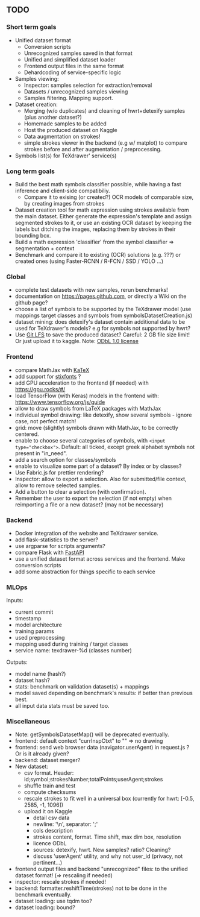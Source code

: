 ## TODO


### Short term goals

- Unified dataset format
  - Conversion scripts
  - Unrecognized samples saved in that format
  - Unified and simplified dataset loader
  - Frontend output files in the same format
  - Dehardcoding of service-specific logic
- Samples viewing:
  - Inspector: samples selection for extraction/removal
  - Datasets / unrecognized samples viewing
  - Samples filtering. Mapping support.
- Dataset creation:
  - Merging (w/o duplicates) and cleaning of hwrt+detexify samples (plus another dataset?)
  - Homemade samples to be added
  - Host the produced dataset on Kaggle
  - Data augmentation on strokes!
  - simple strokes viewer in the backend (e.g w/ matplot) to compare strokes before and after augmentation / preprocessing.
- Symbols list(s) for TeXdrawer' service(s)


### Long term goals

- Build the best math symbols classifier possible, while having a fast inference and client-side compatibiliy.
    - Compare it to exising (or created?) OCR models of comparable size, by creating images from strokes
- Dataset creation tool for math expression using strokes available from the main dataset. Either generate the expression's template and assign segmented strokes to it, or use an existing OCR dataset by keeping the labels but ditching the images, replacing them by strokes in their bounding box.
- Build a math expression 'classifier' from the symbol classifier => segmentation + context
- Benchmark and compare it to existing (OCR) solutions (e.g. ???) or created ones (using Faster-RCNN / R-FCN / SSD / YOLO ...)


### Global

- complete test datasets with new samples, rerun benchmarks!
- documentation on https://pages.github.com, or directly a Wiki on the github page?
- choose a list of symbols to be supported by the TeXdrawer model (use mappings target classes and symbols from symbolsDatasetCreation.js)
- dataset mining: does detexify's dataset contain additional data to be used for TeXdrawer's models? e.g for symbols not supported by hwrt?
- Use [Git LFS](https://git-lfs.github.com/) to save the produced dataset? Careful: 2 GB file size limit! Or just upload it to kaggle. Note: [ODbL 1.0 license](https://opendatacommons.org/licenses/odbl/summary/)


### Frontend

- compare MathJax with [KaTeX](https://katex.org/)
- add support for [stixfonts](https://github.com/stipub/stixfonts) ?
- add GPU acceleration to the frontend (if needed) with https://gpu.rocks/#/
- load TensorFlow (with Keras) models in the frontend with: https://www.tensorflow.org/js/guide
- allow to draw symbols from LaTeX packages with MathJax
- individual symbol drawing: like detexify, show several symbols - ignore case, not perfect match!
- grid: move (slightly) symbols drawn with MathJax, to be correctly centered.
- enable to choose several categories of symbols, with ``` <input type="checkbox"> ```. Default: all ticked, except greek alphabet symbols not present in "in_need".
- add a search option for classes/symbols
- enable to visualize some part of a dataset? By index or by classes?
- Use Fabric.js for prettier rendering?
- Inspector: allow to export a selection. Also for submitted/file context, allow to remove selected samples.
- Add a button to clear a selection (with confirmation).
- Remember the user to export the selection (if not empty) when reimporting a file or a new dataset? (may not be necessary)


### Backend

- Docker integration of the website and TeXdrawer service.
- add flask-statistics to the server?
- use argparse for scripts arguments?
- compare Flask with [FastAPI](https://fastapi.tiangolo.com/)
- use a unified dataset format across services and the frontend. Make conversion scripts
- add some abstraction for things specific to each service


### MLOps

Inputs:

- current commit
- timestamp
- model architecture
- training params
- used preprocessing
- mapping used during training / target classes
- service name: texdrawer-%d (classes number)

Outputs:

- model name (hash?)
- dataset hash?
- stats: benchmark on validation dataset(s) + mappings
- model saved depending on benchmark's results: if better than previous best.
- all input data stats must be saved too.


### Miscellaneous

- Note: getSymbolsDatasetMap() will be deprecated eventually.
- frontend: default context "currInspCtxt" to "" => no drawing
- frontend: send web browser data (navigator.userAgent) in request.js ? Or is it already given?
- backend: dataset merger?
- New dataset:
  - csv format. Header: id;symbol;strokesNumber;totalPoints;userAgent;strokes
  - shuffle train and test
  - compute checksums
  - rescale strokes to fit well in a universal box (currently for hwrt: [-0.5, 2585, -1, 1096])
  - upload it on Kaggle
    - detail csv data
    - newline: '\n', separator: ';'
    - cols description
    - strokes content, format. Time shift, max dim box, resolution
    - licence ODbL
    - sources: detexify, hwrt. New samples? ratio? Cleaning?
    - discuss 'userAgent' utility, and why not user_id (privacy, not pertinent...)
- frontend output files and backend "unrecognized" files: to the unified dataset format! (=> rescaling if needed)
- inspector: rescale strokes if needed!
- backend: formatter.reshiftTime(strokes) not to be done in the benchmark eventually.
- dataset loading: use tqdm too?
- dataset loading: bound?
